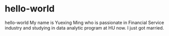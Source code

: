 # hello-world
hello-world
My name is Yuexing Ming who is passionate in Financial Service industry and studying in data analytic program at HU now.
I just got married.
